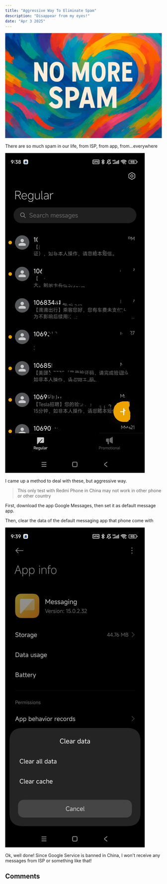 ```yaml
---
title: "Aggressive Way To Eliminate Spam"
description: "Disappear from my eyes!"
date: "Apr 3 2025"
---
```


![eliminate spam](banner.png)

There are so much spam in our life, from ISP, from app, from...everywhere

![spam message](spam.jpg)

I came up a method to deal with these, but aggressive way.

> This only test with Redmi Phone in China
> may not work in other phone or other country

First, download the app Google Messages, then set it as default message app.

Then, clear the data of the default messaging app that phone come with

![clear data](clear-data.jpg)

Ok, well done! Since Google Service is banned in China, I won't receive any messages from ISP or something like that!

## Comments

<script src="https://cdn.commoninja.com/sdk/latest/commonninja.js" defer></script>
<div class="commonninja_component pid-b7667d69-ee27-4a2f-b27b-a947daa6a325"></div>
